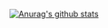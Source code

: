 [![Anurag's github stats](https://github-readme-stats.vercel.app/api?username=ikalli)](https://github.com/anuraghazra/github-readme-stats)
